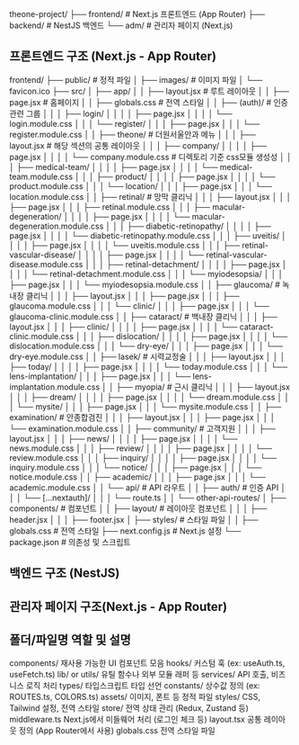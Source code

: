theone-project/
├── frontend/ # Next.js 프론트엔드 (App Router)
├── backend/ # NestJS 백엔드
└── adm/ # 관리자 페이지 (Next.js)

## 프론트엔드 구조 (Next.js - App Router)

frontend/
├── public/ # 정적 파일
│ ├── images/ # 이미지 파일
│ └── favicon.ico
├── src/
│ ├── app/
│ │ ├── layout.jsx # 루트 레이아웃
│ │ ├── page.jsx # 홈페이지
│ │ ├── globals.css # 전역 스타일
│ │ ├── (auth)/ # 인증 관련 그룹
│ │ │ ├── login/
│ │ │ │ ├── page.jsx
│ │ │ │ └── login.module.css
│ │ │ └── register/
│ │ │ ├── page.jsx
│ │ │ └── register.module.css
│ │ ├── theone/ # 더원서울안과 메뉴
│ │ │ ├── layout.jsx # 해당 섹션의 공통 레이아웃
│ │ │ ├── company/
│ │ │ │ ├── page.jsx
│ │ │ │ └── company.module.css # 디렉토리 기준 css모듈 생성성
│ │ │ ├── medical-team/
│ │ │ │ ├── page.jsx
│ │ │ │ └── medical-team.module.css
│ │ │ ├── product/
│ │ │ │ ├── page.jsx
│ │ │ │ └── product.module.css
│ │ │ └── location/
│ │ │ ├── page.jsx
│ │ │ └── location.module.css
│ │ ├── retinal/ # 망막 클리닉
│ │ │ ├── layout.jsx
│ │ │ ├── page.jsx
│ │ │ ├── retinal.module.css
│ │ │ ├── macular-degeneration/
│ │ │ │ ├── page.jsx
│ │ │ │ └── macular-degeneration.module.css
│ │ │ ├── diabetic-retinopathy/
│ │ │ │ ├── page.jsx
│ │ │ │ └── diabetic-retinopathy.module.css
│ │ │ ├── uveitis/
│ │ │ │ ├── page.jsx
│ │ │ │ └── uveitis.module.css
│ │ │ ├── retinal-vascular-disease/
│ │ │ │ ├── page.jsx
│ │ │ │ └── retinal-vascular-disease.module.css
│ │ │ ├── retinal-detachment/
│ │ │ │ ├── page.jsx
│ │ │ │ └── retinal-detachment.module.css
│ │ │ └── myiodesopsia/
│ │ │ ├── page.jsx
│ │ │ └── myiodesopsia.module.css
│ │ ├── glaucoma/ # 녹내장 클리닉
│ │ │ ├── layout.jsx
│ │ │ ├── page.jsx
│ │ │ ├── glaucoma.module.css
│ │ │ └── clinic/
│ │ │ ├── page.jsx
│ │ │ └── glaucoma-clinic.module.css
│ │ ├── cataract/ # 백내장 클리닉
│ │ │ ├── layout.jsx
│ │ │ ├── clinic/
│ │ │ │ ├── page.jsx
│ │ │ │ └── cataract-clinic.module.css
│ │ │ ├── dislocation/
│ │ │ │ ├── page.jsx
│ │ │ │ └── dislocation.module.css
│ │ │ └── dry-eye/
│ │ │ ├── page.jsx
│ │ │ └── dry-eye.module.css
│ │ ├── lasek/ # 시력교정술
│ │ │ ├── layout.jsx
│ │ │ ├── today/
│ │ │ │ ├── page.jsx
│ │ │ │ └── today.module.css
│ │ │ └── lens-implantation/
│ │ │ ├── page.jsx
│ │ │ └── lens-implantation.module.css
│ │ ├── myopia/ # 근시 클리닉
│ │ │ ├── layout.jsx
│ │ │ ├── dream/
│ │ │ │ ├── page.jsx
│ │ │ │ └── dream.module.css
│ │ │ └── mysite/
│ │ │ ├── page.jsx
│ │ │ └── mysite.module.css
│ │ ├── examination/ # 안종합검진
│ │ │ ├── layout.jsx
│ │ │ ├── page.jsx
│ │ │ └── examination.module.css
│ │ ├── community/ # 고객지원
│ │ │ ├── layout.jsx
│ │ │ ├── news/
│ │ │ │ ├── page.jsx
│ │ │ │ └── news.module.css
│ │ │ ├── review/
│ │ │ │ ├── page.jsx
│ │ │ │ └── review.module.css
│ │ │ ├── inquiry/
│ │ │ │ ├── page.jsx
│ │ │ │ └── inquiry.module.css
│ │ │ └── notice/
│ │ │ ├── page.jsx
│ │ │ └── notice.module.css
│ │ ├── academic/
│ │ │ ├── page.jsx
│ │ │ └── academic.module.css
│ │ └── api/ # API 라우트
│ │ ├── auth/ # 인증 API
│ │ │ └── [...nextauth]/
│ │ │ └── route.ts
│ │ └── other-api-routes/
│ ├── components/ # 컴포넌트
│ │ ├── layout/ # 레이아웃 컴포넌트
│ │ │ ├── header.jsx
│ │ │ ├── footer.jsx
│ ├── styles/ # 스타일 파일
│ │ ├── globals.css # 전역 스타일
├── next.config.js # Next.js 설정
└── package.json # 의존성 및 스크립트

## 백엔드 구조 (NestJS)

## 관리자 페이지 구조(Next.js - App Router)

## 폴더/파일명 역할 및 설명

components/ 재사용 가능한 UI 컴포넌트 모음
hooks/ 커스텀 훅 (ex: useAuth.ts, useFetch.ts)
lib/ or utils/ 유틸 함수나 외부 모듈 래퍼 등
services/ API 호출, 비즈니스 로직 처리
types/ 타입스크립트 타입 선언
constants/ 상수값 정의 (ex: ROUTES.ts, COLORS.ts)
assets/ 이미지, 폰트 등 정적 파일
styles/ CSS, Tailwind 설정, 전역 스타일
store/ 전역 상태 관리 (Redux, Zustand 등)
middleware.ts Next.js에서 미들웨어 처리 (로그인 체크 등)
layout.tsx 공통 레이아웃 정의 (App Router에서 사용)
globals.css 전역 스타일 파일
